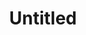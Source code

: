 ---
indicator: 1.3.1
layout: indicator
permalink: /1-3-1/
sdg_goal: '1'
target_id: '1.3'
published: true
target: >-
  사회안전망을 포함하여 모두를 위해 국가별로 적합한 사회적 보호체제 및 조치를 이행하고, 2030년까지 빈곤층과 취약계층에 대한 실질적 보장을
  달성
indicator_name: 사회적 보호 최저선/체계의 적용을 받는 인구의 성·특수아동·실업자·노령자·장애인·임산부·신생아·산업재해피해자·빈곤층 및 취약계층별 비율
un_designated_tier: II
un_custodian_agency: 'International Labour Organization (ILO), World Bank (WB)'
goal_meta_link: 'https://unstats.un.org/sdgs/metadata/?Text=&Goal=1&Target=1.3'
goal_meta_link_text: 'https://unstats.un.org/sdgs/metadata/?Text=&Goal=1&Target=1.3'
reporting_status: complete
data_non_statistical: false
graph_type: bar
graph_title: 최소한 한가지 이상 사회보장 급여 인구 비율
source_active_1: false
source_active_2: false
source_active_3: false
source_active_4: false
source_active_5: false
source_active_6: false
indicator_sort_order: 01-03-01
data_show_map: false
source_url_text_1: Link to source
source_url_text_2: Link to Source
source_url_3: Link to source
source_url_text_4: Link to source
source_url_text_5: Link to source
source_url_text_6: Link to source
source_active_7: false
source_url_text_7: Link to source
source_active_8: false
source_url_text_8: Link to source
source_active_9: false
source_url_text_9: Link to source
title: Untitled
national_geographical_coverage: 전국
computation_units: 퍼센트 (%)
data_keywords: 사회보장
---